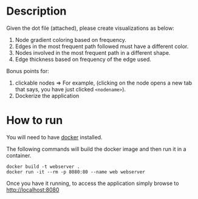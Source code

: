 # Description

Given the dot file (attached), please create visualizations as below:

1. Node gradient coloring based on frequency.
2. Edges in the most frequent path followed must have a different color.
3. Nodes involved in the most frequent path in a different shape.
4. Edge thickness based on frequency of the edge used.

Bonus points for:

1. clickable nodes => For example, (clicking on the node opens a new tab that says, you have just clicked `<nodename>`).
2. Dockerize the application

# How to run

You will need to have [docker](https://www.docker.com/) installed.

The following commands will build the docker image and then run it in a container.

```
docker build -t webserver .
docker run -it --rm -p 8080:80 --name web webserver
```

Once you have it running, to access the application simply browse to [http://localhost:8080](http://localhost:8080)
